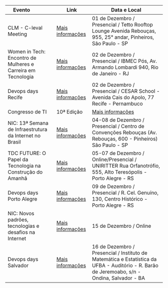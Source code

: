 | **Evento&nbsp;&nbsp;&nbsp;&nbsp;&nbsp;&nbsp;&nbsp;&nbsp;&nbsp;&nbsp;&nbsp;&nbsp;**               | **Link**                                                | **Data e Local**
| ----------------- | ---------------------------------------------------------------- | ---------------------------------------------------------------- |
| CLM - C-leval Meeting     | [Mais informações](https://www.sympla.com.br/evento/clm-c-level-meeting/2203815) | 01 de Dezembro   / Presencial / Tetto Rooftop Lounge Avenida Rebouças, 955, 25° andar, Pinheiros, São Paulo - SP | 
| Women in Tech: Encontro de Mulheres e Carreira em Tecnologia       | [Mais informações](https://womakerscode.org/encontro-rio/) | 02 de Dezembro  / Presencial / IBMEC Pós, Av. Armando Lombardi 940, Rio de Janeiro - RJ | 
| Devops days Recife     | [Mais informações](https://devopsdays.org/events/2023-recife/welcome/) | 02 de Dezembro   / Presencial / CESAR School - Avenida Cais do Apolo, 77 Recife - Pernambuco | 
| Congresso de TI | 10ª Edição     | [Mais informações](https://www.sympla.com.br/evento-online/congresso-de-ti-10-edicao/1927921) | 04 de Dezembro   / Online |
| NIC: 13ª Semana de Infraestrutura da Internet no Brasil       | [Mais informações](https://nic.br/semanainfrabr/) | 04-08 de Dezembro / Presencial / Centro de Convenções Rebouças (Av. Rebouças, 600 - Pinheiros) São Paulo - SP | 
| TDC FUTURE: O Papel da Tecnologia na Construção do Amanhã      | [Mais informações](https://thedevconf.com/tdc/2023/future/) | 05-07 de Dezembro   / Online/Presencial / UNIRITTER Rua Orfanotrófio, 555, Alto Teresópolis - Porto Alegre - RS | 
| Devops days Porto Alegre      | [Mais informações](https://devopsdays.org/events/2023-porto-alegre/welcome/) | 09 de Dezembro / Presencial / R. Cel. Genuíno, 130, Centro Histórico - Porto Alegre - RS | 
| NIC: Novos padrões, tecnologias e desafios na Internet       | [Mais informações](https://youtu.be/heeqxiZAMpQ) | 15 de Dezembro / Online | 
| Devops days Salvador      | [Mais informações](https://devopsdays.org/events/2023-salvador/welcome/) | 16 de Dezembro   / Presencial / Instituto de Matemática e Estatística da UFBA - Auditório - R. Barão de Jeremoabo, s/n - Ondina, Salvador - BA | 



